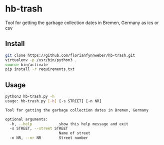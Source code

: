 # hb-trash
Tool for getting the garbage collection dates in Bremen, Germany as ics or csv
## Install
```bash
git clone https://github.com/florianfynnweber/hb-trash.git
virtualenv -p /usr/bin/python3 .
source bin/activate
pip install -r requirements.txt
```
## Usage
```bash
python3 hb-trash.py -h
usage: hb-trash.py [-h] [-s STREET] [-n NR]

Tool for getting the garbage collection dates in Bremen, Germany

optional arguments:
  -h, --help            show this help message and exit
  -s STREET, --street STREET
                        Name of street
  -n NR, --nr NR        Street number

```
